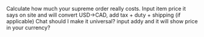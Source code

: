 Calculate how much your supreme order really costs. Input item price it says on site and will convert USD->CAD, add tax + duty + shipping (if applicable)
Chat should I make it universal? input addy and it will show price in your currency?
